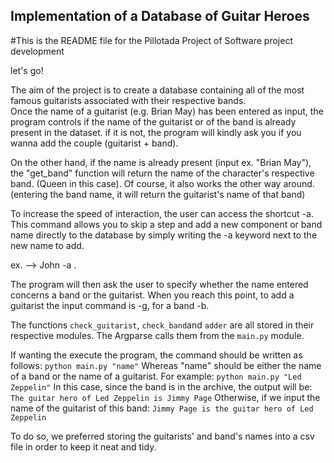 ## Implementation of a Database of Guitar Heroes
#This is the README file for the Pillotada Project of Software project development

let's go! 

The aim of the project is to create a database containing all of the most famous guitarists associated with their respective bands.  
Once the name of a guitarist (e.g. Brian May) has been entered as input, the program controls if the name of the guitarist or of the band is already present in the dataset. 
if it is not, the program will kindly ask you if you wanna add the couple (guitarist + band).

On the other hand, if the name is already present (input ex. "Brian May"), the "get_band" function will return the name of the character's respective band. (Queen in this case).
Of course, it also works the other way around. (entering the band name, it will return the guitarist's name of that band) 

To increase the speed of interaction, the user can access the shortcut -a.
This command allows you to skip a step and add a new component or band name directly to the database by simply writing the -a keyword next to the new name to add.

ex. --> John -a .

The program will then ask the user to specify whether the name entered concerns a band or the guitarist. 
When you reach this point, to add a guitarist the input command is -g, for a band -b.

The functions `check_guitarist`, `check_band`and `adder` are all stored in their respective modules.
The Argparse calls them from the `main.py` module.

If wanting the execute the program, the command should be written as follows:
`python main.py "name"`
Whereas "name" should be either the name of a band or the name of a guitarist. 
For example:
`python main.py "Led Zeppelin"`
In this case, since the band is in the archive, the output will be:
`The guitar hero of Led Zeppelin is Jimmy Page`
Otherwise, if we input the name of the guitarist of this band:
`Jimmy Page is the guitar hero of Led Zeppelin`

To do so, we preferred storing the guitarists' and band's names into a csv file in order to keep it neat and tidy. 



